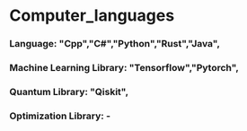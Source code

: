 # Computer_languages

### Language: "Cpp","C#","Python","Rust","Java",
### Machine Learning Library: "Tensorflow","Pytorch",
### Quantum Library: "Qiskit",
### Optimization Library: -